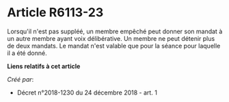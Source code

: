 # Article R6113-23

Lorsqu'il n'est pas suppléé, un membre empêché peut donner son mandat à un autre membre ayant voix délibérative. Un membre ne
peut détenir plus de deux mandats. Le mandat n'est valable que pour la séance pour laquelle il a été donné.

**Liens relatifs à cet article**

_Créé par_:

  - Décret n°2018-1230 du 24 décembre 2018 - art. 1
